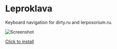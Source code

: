 Leproklava
==========

Keyboard navigation for dirty.ru and lerposorium.ru.

![Screenshot](http://s3.amazonaws.com/uso_ss/12904/large.png)

[Click to install](https://github.com/whitered/leproklava/raw/master/leproklava.user.js)
